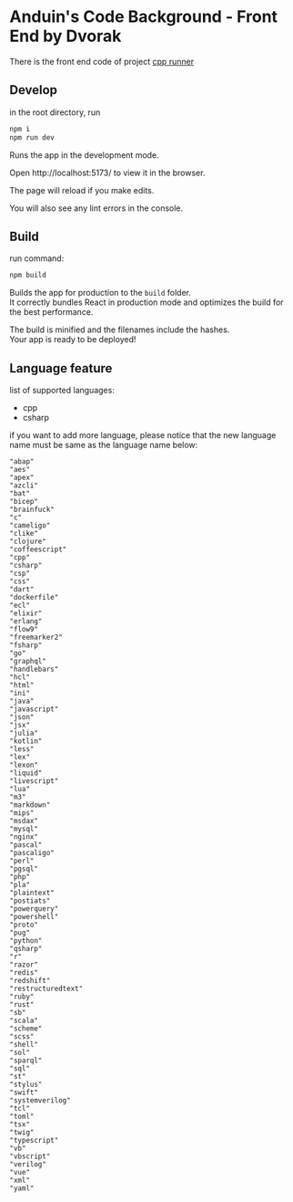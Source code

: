 # Anduin's Code Background - Front End by Dvorak

There is the front end code of project [cpp runner](https://gitlab.aiursoft.cn/aiursoft/cpprunner)

## Develop

in the root directory, run

```bash
npm i
npm run dev
```

Runs the app in the development mode.

Open http://localhost:5173/ to view it in the browser.

The page will reload if you make edits.

You will also see any lint errors in the console.

## Build

run command:

```bash
npm build
```

Builds the app for production to the `build` folder.\
It correctly bundles React in production mode and optimizes the build for the best performance.

The build is minified and the filenames include the hashes.\
Your app is ready to be deployed!

## Language feature

list of supported languages:

- cpp
- csharp

if you want to add more language, please notice that the new language name must be same as the language name below:

```
"abap"
"aes"
"apex"
"azcli"
"bat"
"bicep"
"brainfuck"
"c"
"cameligo"
"clike"
"clojure"
"coffeescript"
"cpp"
"csharp"
"csp"
"css"
"dart"
"dockerfile"
"ecl"
"elixir"
"erlang"
"flow9"
"freemarker2"
"fsharp"
"go"
"graphql"
"handlebars"
"hcl"
"html"
"ini"
"java"
"javascript"
"json"
"jsx"
"julia"
"kotlin"
"less"
"lex"
"lexon"
"liquid"
"livescript"
"lua"
"m3"
"markdown"
"mips"
"msdax"
"mysql"
"nginx"
"pascal"
"pascaligo"
"perl"
"pgsql"
"php"
"pla"
"plaintext"
"postiats"
"powerquery"
"powershell"
"proto"
"pug"
"python"
"qsharp"
"r"
"razor"
"redis"
"redshift"
"restructuredtext"
"ruby"
"rust"
"sb"
"scala"
"scheme"
"scss"
"shell"
"sol"
"sparql"
"sql"
"st"
"stylus"
"swift"
"systemverilog"
"tcl"
"toml"
"tsx"
"twig"
"typescript"
"vb"
"vbscript"
"verilog"
"vue"
"xml"
"yaml"
```
